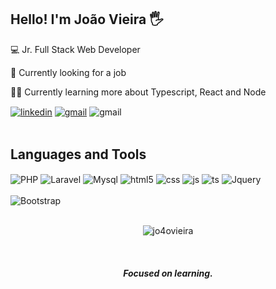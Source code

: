 ## Hello! I'm João Vieira 🖐️

💻 Jr. Full Stack Web Developer  

💼 Currently looking for a job

👨‍💻 Currently learning more about Typescript, React and Node

<div style="display: inline_block">
  <a href="www.linkedin.com/in/joao-vieira-bitencourt/"><img align="center" alt="linkedin" src="https://img.shields.io/badge/LinkedIn-0077B5?style=for-the-badge&logo=linkedin&logoColor=white" /></a>
  <a href="mailto:vasijocl@gmail.com"><img align="center" alt="gmail" src="https://img.shields.io/badge/Gmail-D14836?style=for-the-badge&logo=gmail&logoColor=white" /></a>
  <img align="center" alt="gmail" src="https://wakatime.com/badge/user/2666d227-0c3a-4be2-99b6-1154dd50d70a.svg" />
</div><br/>

## Languages and Tools

<div style="display: inline_block">
  <img align="center" alt="PHP" src="https://img.shields.io/badge/PHP-777BB4?style=for-the-badge&logo=php&logoColor=white" />
  <img align="center" alt="Laravel" src="https://img.shields.io/badge/Laravel-FF2D20?style=for-the-badge&logo=laravel&logoColor=white" />
  <img align="center" alt="Mysql" src="https://img.shields.io/badge/MySQL-00000F?style=for-the-badge&logo=mysql&logoColor=white" />
  <img align="center" alt="html5" src="https://img.shields.io/badge/HTML5-E34F26?style=for-the-badge&logo=html5&logoColor=white" />
  <img align="center" alt="css" src="https://img.shields.io/badge/CSS3-1572B6?style=for-the-badge&logo=css3&logoColor=white" />
  <img align="center" alt="js" src="https://img.shields.io/badge/JavaScript-F7DF1E?style=for-the-badge&logo=javascript&logoColor=black" />
  <img align="center" alt="ts" src="https://img.shields.io/badge/TypeScript-007ACC?style=for-the-badge&logo=typescript&logoColor=white" />
  <img align="center" alt="Jquery" src="https://img.shields.io/badge/jQuery-0769AD?style=for-the-badge&logo=jquery&logoColor=white" />
  <br>
  <br>
  <img align="center" alt="Bootstrap" src="https://img.shields.io/badge/Bootstrap-563D7C?style=for-the-badge&logo=bootstrap&logoColor=white" />
  <br>
  <br>

  <p align="center"><img align="center" src="https://github-readme-stats.vercel.app/api/top-langs?username=jo4ovieira&show_icons=true&locale=en&layout=compact" alt="jo4ovieira" /></p>

</div><br/>

<h5 align="center">Focused on learning.</h5>

